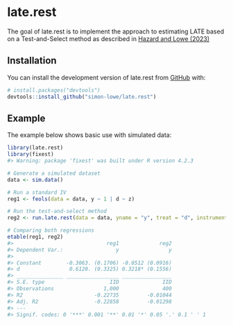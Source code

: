 
<!-- README.md is generated from README.Rmd. Please edit that file -->

# late.rest

<!-- badges: start -->
<!-- badges: end -->

The goal of late.rest is to implement the approach to estimating LATE
based on a Test-and-Select method as described in [Hazard and Lowe
(2023)](https://www.dropbox.com/s/x7kzrggcy9a614x/LATEPS_Working_Paper.pdf?dl=0)

## Installation

You can install the development version of late.rest from
[GitHub](https://github.com/) with:

``` r
# install.packages("devtools")
devtools::install_github("simon-lowe/late.rest")
```

## Example

The example below shows basic use with simulated data:

``` r
library(late.rest)
library(fixest)
#> Warning: package 'fixest' was built under R version 4.2.3

# Generate a simulated dataset
data <- sim.data()

# Run a standard IV
reg1 <- feols(data = data, y ~ 1 | d ~ z)

# Run the test-and-select method
reg2 <- run.late.rest(data = data, yname = "y", treat = "d", instrument = "z", controls = ~g)

# Comparing both regressions
etable(reg1, reg2)
#>                              reg1             reg2
#> Dependent Var.:                 y                y
#>                                                   
#> Constant        -0.3063. (0.1706) -0.0512 (0.0916)
#> d                0.6120. (0.3325) 0.3218* (0.1556)
#> _______________ _________________ ________________
#> S.E. type                     IID              IID
#> Observations                1,000              400
#> R2                       -0.22735         -0.01044
#> Adj. R2                  -0.22858         -0.01298
#> ---
#> Signif. codes: 0 '***' 0.001 '**' 0.01 '*' 0.05 '.' 0.1 ' ' 1
```

<!-- You'll still need to render `README.Rmd` regularly, to keep `README.md` up-to-date. `devtools::build_readme()` is handy for this. You could also use GitHub Actions to re-render `README.Rmd` every time you push. An example workflow can be found here: <https://github.com/r-lib/actions/tree/v1/examples>. -->
<!-- You can also embed plots, for example: -->
<!-- ```{r pressure, echo = FALSE} -->
<!-- plot(pressure) -->
<!-- ``` -->
<!-- In that case, don't forget to commit and push the resulting figure files, so they display on GitHub and CRAN. -->
